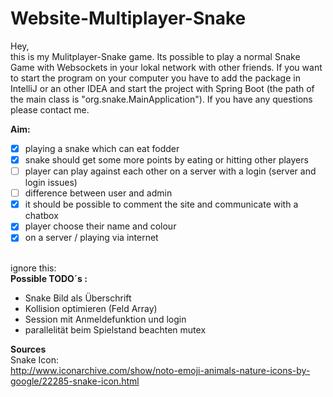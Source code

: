# Website-Multiplayer-Snake

Hey, <br>
this is my Mulitplayer-Snake game.
Its possible to play a normal Snake Game with Websockets in your lokal network with other friends.
If you want to  start the program on your computer you have to add the package in IntelliJ or an other IDEA and start the project with Spring Boot (the path of the main class is "org.snake.MainApplication").
If you have any questions please contact me.


**Aim:**<br>
- [x] playing a snake which can eat fodder
- [x] snake should get some more points by eating or hitting other players
- [ ] player can play against each other on a server with a login (server and login issues)
- [ ] difference between user and admin
- [x] it should be possible to comment the site and communicate with a chatbox 
- [x] player choose their name and colour
- [x] on a server / playing via internet 

<br> ignore this: <br>
**Possible TODO´s :** <br>
- Snake Bild als Überschrift
- Kollision optimieren (Feld Array)
- Session mit Anmeldefunktion und login
- parallelität beim Spielstand beachten mutex


**Sources** <br>
Snake Icon: <br>
http://www.iconarchive.com/show/noto-emoji-animals-nature-icons-by-google/22285-snake-icon.html
